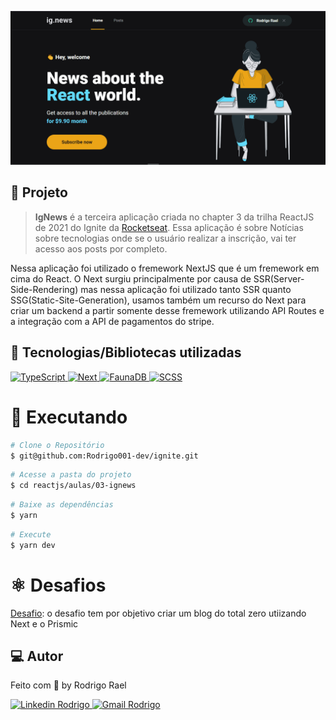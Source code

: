![gif-ignews](https://github.com/Rodrigo001-dev/ignite-react/blob/main/react-2021/aulas/03-ignews/.github/ignews.gif)

## :page_with_curl: Projeto

> <b>IgNews</b> é a terceira aplicação criada no chapter 3 da trilha ReactJS de 2021 do Ignite da [Rocketseat](https://github.com/Rocketseat). Essa aplicação é sobre Notícias sobre tecnologias onde se o usuário realizar a inscrição, vai ter acesso aos posts por completo.

Nessa aplicação foi utilizado o fremework NextJS que é um fremework em cima do React.
O Next surgiu principalmente por causa de SSR(Server-Side-Rendering) mas nessa aplicação foi utilizado tanto SSR quanto SSG(Static-Site-Generation), usamos também um recurso do Next para criar um backend a partir somente desse fremework utilizando API Routes e a integração com a API de pagamentos do stripe.

## 🚀 Tecnologias/Bibliotecas utilizadas

<a href="https://www.typescriptlang.org/" target="_blank"> <img src="https://img.shields.io/badge/-TypeScript-3178C6?style=flat-square&logo=TypeScript&logoColor=white" alt="TypeScript"> </a>
<a href="https://nextjs.org/" target="_blank"> <img src="https://img.shields.io/badge/Next-black?style=flat-square&logo=next.js&logoColor=white" alt="Next"> </a>
<a href="https://fauna.com/" target="_blank"> <img src="https://img.shields.io/badge/-FaunaDB-604BE9?style=flat-square&logo=fauna&logoColor=white" alt="FaunaDB"> </a>
<a href="https://sass-lang.com/guide" target="_blank"> <img src="https://img.shields.io/badge/-Scss-pink?style=flat-square&logo=sass&logoColor=white" alt="SCSS"> </a>

# :construction_worker: Executando

```bash
# Clone o Repositório
$ git@github.com:Rodrigo001-dev/ignite.git
```

```bash
# Acesse a pasta do projeto
$ cd reactjs/aulas/03-ignews
```

```bash
# Baixe as dependências
$ yarn
```

```bash
# Execute
$ yarn dev
```

# :atom_symbol: Desafios

[Desafio](https://github.com/Rodrigo001-dev/ignite/tree/main/reactjs/desafios/ignite-challenge-05): o desafio tem por objetivo criar um blog do total zero utiizando Next e o Prismic

## 💻 Autor

Feito com 💜 by Rodrigo Rael

<a href="https://www.linkedin.com/in/rodrigo-rael-a7a4b51a9/" target="_blank"> <img src="https://img.shields.io/badge/-RodrigoRael-blue?style=flat-square&logo=Linkedin&logoColor=white&link=https" alt="Linkedin Rodrigo"> </a>
<a href="https://img.shields.io/badge/-rodrigorael53@gmail.com-c14438?style=flat-square&logo=Gmail&logoColor=white&link=mailto:rodrigorael53@gmail.com" target="_blank"> <img src="https://img.shields.io/badge/-rodrigorael53@gmail.com-c14438?style=flat-square&logo=Gmail&logoColor=white&link=mailto:rodrigorael53@gmail.com" alt="Gmail Rodrigo"> </a>
